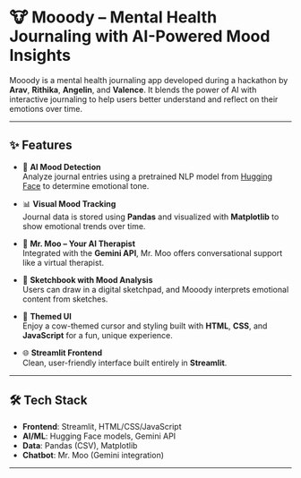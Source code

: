 # 🐮 Mooody – Mental Health Journaling with AI-Powered Mood Insights

Mooody is a mental health journaling app developed during a hackathon by **Arav**, **Rithika**, **Angelin**, and **Valence**. It blends the power of AI with interactive journaling to help users better understand and reflect on their emotions over time.

---

## ✨ Features

- 📝 **AI Mood Detection**  
  Analyze journal entries using a pretrained NLP model from [Hugging Face](https://huggingface.co/) to determine emotional tone.

- 📊 **Visual Mood Tracking**  
  Journal data is stored using **Pandas** and visualized with **Matplotlib** to show emotional trends over time.

- 💬 **Mr. Moo – Your AI Therapist**  
  Integrated with the **Gemini API**, Mr. Moo offers conversational support like a virtual therapist.

- 🎨 **Sketchbook with Mood Analysis**  
  Users can draw in a digital sketchpad, and Mooody interprets emotional content from sketches.

- 🐄 **Themed UI**  
  Enjoy a cow-themed cursor and styling built with **HTML**, **CSS**, and **JavaScript** for a fun, unique experience.

- 🌐 **Streamlit Frontend**  
  Clean, user-friendly interface built entirely in **Streamlit**.


---

## 🛠️ Tech Stack

- **Frontend**: Streamlit, HTML/CSS/JavaScript
- **AI/ML**: Hugging Face models, Gemini API
- **Data**: Pandas (CSV), Matplotlib
- **Chatbot**: Mr. Moo (Gemini integration)

---
